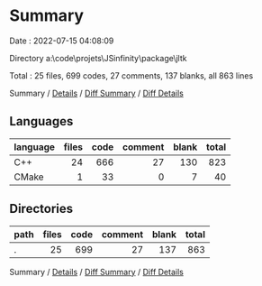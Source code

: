 # Summary

Date : 2022-07-15 04:08:09

Directory a:\\code\\projets\\JSinfinity\\package\\jltk

Total : 25 files,  699 codes, 27 comments, 137 blanks, all 863 lines

Summary / [Details](details.md) / [Diff Summary](diff.md) / [Diff Details](diff-details.md)

## Languages
| language | files | code | comment | blank | total |
| :--- | ---: | ---: | ---: | ---: | ---: |
| C++ | 24 | 666 | 27 | 130 | 823 |
| CMake | 1 | 33 | 0 | 7 | 40 |

## Directories
| path | files | code | comment | blank | total |
| :--- | ---: | ---: | ---: | ---: | ---: |
| . | 25 | 699 | 27 | 137 | 863 |

Summary / [Details](details.md) / [Diff Summary](diff.md) / [Diff Details](diff-details.md)